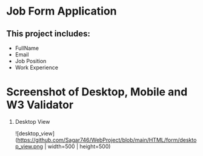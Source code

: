 # Job Form Application

## This project includes:
- FullName
- Email
- Job Position
- Work Experience

# Screenshot of Desktop, Mobile and W3 Validator

1. Desktop View

   ![desktop_view](https://github.com/Sagar746/WebProject/blob/main/HTML/form/desktop_view.png | width=500 | height=500)







